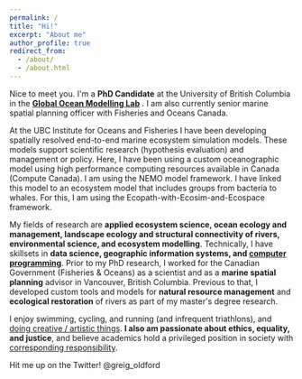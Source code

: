 ```yaml
---
permalink: /
title: "Hi!"
excerpt: "About me"
author_profile: true
redirect_from: 
  - /about/
  - /about.html
---
```


Nice to meet you. I'm a <b>PhD Candidate</b> at the University of British Columbia in the <b>[Global Ocean Modelling Lab](https://oceans.ubc.ca/villy-christensen/)</b> 
. I am also currently senior marine spatial planning officer with Fisheries and Oceans Canada. 

At the UBC Institute for Oceans and Fisheries I have been developing spatially resolved end-to-end marine ecosystem simulation models. 
These models support scientific research (hypothesis evaluation) and management or policy.
Here, I have been using a custom oceanographic model using high performance computing resources available in Canada (Compute Canada). I am using the NEMO model framework. 
I have linked this model to an ecosystem model that includes groups from bacteria to whales. For this, I am using the Ecopath-with-Ecosim-and-Ecospace framework.

My fields of research are <b> applied ecosystem science, ocean ecology and management, landscape ecology and structural connectivity of rivers, 
environmental science, and ecosystem modelling</b>. Technically, I have skillsets in <b>data science, geographic information systems, 
and [computer programming](https://www.github.com/goldford/)</b>.
Prior to my PhD research, I worked for the Canadian Government (Fisheries & Oceans) as a scientist and as a <b>marine spatial planning</b> 
advisor in Vancouver, British Columbia. 
Previous to that, I developed custom tools and models for <b>natural resource management</b> and <b>ecological restoration</b> of rivers as part 
of my master's degree research. 

I enjoy swimming, cycling, and running (and infrequent triathlons), and [doing creative / artistic things](https://goldford.github.io/art/).
<b>I also am passionate about ethics, equality, and justice</b>, and believe academics hold a privileged position in society 
with [corresponding responsibility](https://chomsky.info/19670223/). 

Hit me up on the Twitter! @greig_oldford
